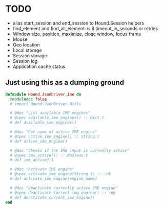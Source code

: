 # TODO

* alias start_session and end_session to Hound.Session helpers
* find_element and find_all_element: is it timeout_in_seconds or retries
* Window size, position, maximize, close window, focus frame
* Mouse
* Geo location
* Local storage
* Session storage
* Session log
* Application cache status

## Just using this as a dumping ground

``` elixir
defmodule Hound.JsonDriver.Ime do
  @moduledoc false
  # import Hound.JsonDriver.Utils

  # @doc "List available IME engines"
  # @spec available_ime_engines() :: Dict.t
  # def available_ime_engines()

  # @doc "Get name of active IME engine"
  # @spec active_ime_engine() :: String.t
  # def active_ime_engine()

  # @doc "Checks if the IME input is currently active"
  # @spec ime_active?() :: Boolean.t
  # def ime_active?()

  # @doc "Activate IME engine"
  # @spec activate_ime_engine(String.t) :: :ok
  # def activate_ime_engine(engine_name)

  # @doc "Deactivate currently active IME engine"
  # @spec deactivate_current_img_engine() :: :ok
  # def deactivate_current_ime_engine()
end
```
